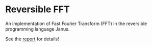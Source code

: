 # Reversible FFT

An implementation of Fast Fourier Transform (FFT) in the reversible programming language Janus.

See the [report](report.pdf) for details!
